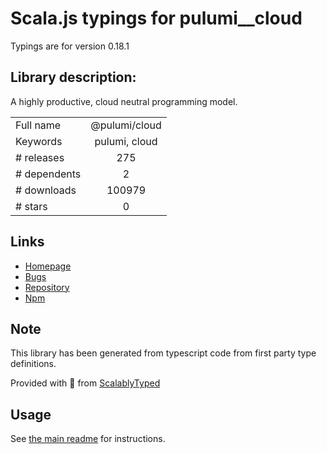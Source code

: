 
# Scala.js typings for pulumi__cloud

Typings are for version 0.18.1

## Library description:
A highly productive, cloud neutral programming model.

|                    |                 |
| ------------------ | :-------------: |
| Full name          | @pulumi/cloud |
| Keywords           | pulumi, cloud |
| # releases         | 275 |
| # dependents       | 2 |
| # downloads        | 100979 |
| # stars            | 0 |

## Links
- [Homepage](https://pulumi.io)
- [Bugs](https://github.com/pulumi/pulumi-cloud/issues)
- [Repository](https://github.com/pulumi/pulumi-cloud)
- [Npm](https://www.npmjs.com/package/%40pulumi%2Fcloud)
    


## Note
This library has been generated from typescript code from first party type definitions.

Provided with :purple_heart: from [ScalablyTyped](https://github.com/oyvindberg/ScalablyTyped)

## Usage
See [the main readme](../../readme.md) for instructions.


